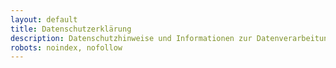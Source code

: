```yaml
---
layout: default
title: Datenschutzerklärung
description: Datenschutzhinweise und Informationen zur Datenverarbeitung
robots: noindex, nofollow
---
```


<div id="datenschutz-turnstile-protection" style="display: none; flex-direction: column; align-items: center; justify-content: center; min-height: 60vh; text-align: center;">
  <h2 style="color: #60a5fa; margin-bottom: 2rem;">Verifizierung erforderlich</h2>
  <p style="color: #cbd5e1; margin-bottom: 2rem;">Bestätigen Sie, dass Sie ein Mensch sind, um auf die Datenschutzerklärung zuzugreifen.</p>
  <div class="cf-turnstile" 
       data-sitekey="0x4AAAAAABhCvPtIE3gog0lZ" 
       data-callback="onDatenschutzTurnstileSuccess" 
       data-error-callback="onDatenschutzTurnstileError"
       data-theme="dark"
       data-size="normal">
  </div>
</div>

<div id="datenschutz-content" class="datenschutz-page" style="display: none;">
  <div class="legal-container">
    
    <header class="legal-header">
      <h1 class="legal-title">Datenschutzerklärung</h1>
      <p class="legal-subtitle">Informationen zur Datenverarbeitung gemäß DSGVO</p>
    </header>

    <section class="legal-section">
      <h2 class="section-heading">Geltungsbereich</h2>
      <p class="legal-text">
        Diese Datenschutzerklärung gilt für die private Website kingsepp.dev und
        das bereitgestellte AI4MBSE-Plugin.
      </p>
    </section>

    <section class="legal-section">
      <h2 class="section-heading">Datenschutzbeauftragter</h2>
      <p class="legal-text">
        Als Betreiber einer privaten, nicht-kommerziellen Website bin ich nicht zur Bestellung
        eines Datenschutzbeauftragten verpflichtet. Bei Fragen zum Datenschutz wenden Sie
        sich direkt an mich (Kontaktdaten siehe unten).
      </p>
    </section>

    <section class="legal-section">
      <h2 class="section-heading">Art der Datenverarbeitung</h2>

      <div class="legal-subsection">
        <h3 class="subsection-heading">1. Bereitstellung der Website und Protokolldateien</h3>
        <p class="legal-text">
          Bei jedem Zugriff auf Inhalte der Website werden vorübergehend Daten gespeichert,
          die möglicherweise eine Identifizierung zulassen. Die folgenden Daten werden hierbei erhoben:
        </p>
        <ul class="legal-list">
          <li><strong>Datum und Uhrzeit</strong> des Zugriffs</li>
          <li><strong>IP-Adresse</strong> des Besuchers</li>
          <li><strong>Hostname</strong> des zugreifenden Rechners</li>
          <li><strong>Website</strong>, von der aus die Website aufgerufen wurde (Referrer-URL)</li>
          <li><strong>Websites</strong>, die über die Website aufgerufen werden</li>
          <li><strong>Besuchte Seite</strong> auf unserer Website</li>
          <li><strong>Meldung</strong>, ob der Abruf erfolgreich war</li>
          <li><strong>Übertragene Datenmenge</strong></li>
          <li><strong>Informationen über den Browsertyp</strong> und die verwendete Version</li>
          <li><strong>Betriebssystem</strong></li>
        </ul>
        <div class="info-card">
          <p class="legal-text">
            <strong>Zweck:</strong> Die vorübergehende Speicherung der Daten ist für den Ablauf eines
            Websitebesuchs erforderlich, um eine Auslieferung der Website zu ermöglichen. Eine weitere
            Speicherung in Protokolldateien erfolgt, um die Funktionsfähigkeit der Website und die
            Sicherheit der informationstechnischen Systeme sicherzustellen.<br>
            <strong>Rechtsgrundlage:</strong> Berechtigtes Interesse (Art. 6 Abs. 1 lit. f DSGVO)<br>
            <strong>Hosting:</strong> Die Website wird bei GitHub Inc., USA gehostet. GitHub empfängt
            die oben genannten Daten als Auftragsverarbeiter.<br>
            <strong>Speicherdauer:</strong> Die Daten werden gelöscht, sobald sie für die Erreichung
            des Zwecks ihrer Erhebung nicht mehr erforderlich sind. Bei der Bereitstellung der Website
            ist dies der Fall, wenn die jeweilige Sitzung beendet ist. Protokolldateien werden
            maximal 24 Stunden direkt zugänglich aufbewahrt und nach maximal 4 Wochen endgültig gelöscht.<br>
            <strong>Weitere Informationen:</strong>
            <a href="https://docs.github.com/en/site-policy/privacy-policies/github-privacy-statement" target="_blank" class="legal-link">
              GitHub Privacy Statement
            </a>
          </p>
        </div>
      </div>

      <div class="legal-subsection">
        <h3 class="subsection-heading">2. Cloudflare Turnstile (Bot-Schutz)</h3>
        <p class="legal-text">
          Diese Website nutzt Cloudflare Turnstile zum Schutz vor automatisierten Zugriffen:
        </p>
        <ul class="legal-list">
          <li><strong>IP-Adresse</strong> des Besuchers</li>
          <li><strong>Browser-Informationen</strong> (User-Agent, Sprache)</li>
          <li><strong>Interaktionsdaten</strong> (Mausbewegungen, Tastatureingaben)</li>
          <li><strong>Challenge-Antworten</strong> und Verifikationstoken</li>
        </ul>
        <div class="info-card">
          <p class="legal-text">
            <strong>Rechtsgrundlage:</strong> Berechtigtes Interesse (Art. 6 Abs. 1 lit. f DSGVO)<br>
            <strong>Zweck:</strong> Schutz vor Bots, Spam und missbräuchlicher Nutzung<br>
            <strong>Speicherdauer:</strong> Entsprechend Cloudflare Privacy Policy<br>
            <strong>Datenübertragung:</strong> USA (Angemessenheitsbeschluss)<br>
            <strong>Weitere Informationen:</strong>
            <a href="https://www.cloudflare.com/privacypolicy/" target="_blank" class="legal-link">
              Cloudflare Privacy Policy
            </a>
          </p>
        </div>
      </div>

      <div class="legal-subsection">
        <h3 class="subsection-heading">3. Google Analytics (Website-Analyse)</h3>
        <p class="legal-text">
          Diese Website nutzt Google Analytics zur Analyse des Nutzerverhaltens:
        </p>
        <ul class="legal-list">
          <li><strong>IP-Adresse</strong> (anonymisiert)</li>
          <li><strong>Seitenaufrufe</strong> und Verweildauer</li>
          <li><strong>Geräteinformationen</strong> (Browser, Betriebssystem)</li>
          <li><strong>Referrer-URLs</strong> und Suchbegriffe</li>
          <li><strong>Geografische Herkunft</strong> (anonymisiert auf Stadtebene)</li>
        </ul>
        <div class="info-card">
          <p class="legal-text">
            <strong>Rechtsgrundlage:</strong> Einwilligung (Art. 6 Abs. 1 lit. a DSGVO)<br>
            <strong>Zweck:</strong> Website-Optimierung und Verbesserung der Nutzererfahrung<br>
            <strong>Speicherdauer:</strong> 26 Monate (Google Analytics Standard)<br>
            <strong>Datenübertragung:</strong> USA (Angemessenheitsbeschluss)<br>
            <strong>Weitere Informationen:</strong>
            <a href="https://policies.google.com/privacy" target="_blank" class="legal-link">Google Privacy Policy</a> und
            <a href="https://support.google.com/analytics/answer/6004245" target="_blank" class="legal-link">Google Analytics Datenschutz</a>
          </p>
        </div>
        <div class="disclaimer-card">
          <div class="disclaimer-warning">
            <h4 class="warning-title">📊 Einwilligung erforderlich</h4>
            <p class="warning-text">
              Google Analytics wird nur nach Ihrer ausdrücklichen Einwilligung über das Cookie-Banner aktiviert.
            </p>
          </div>
          <div class="disclaimer-list">
            <h4 class="disclaimer-subtitle">Opt-Out Möglichkeiten:</h4>
            <ul class="disclaimer-items">
              <li><strong>Cookie-Banner:</strong> Klicken Sie auf "Nur notwendige" oder "Alle ablehnen"</li>
              <li><strong>Browser-Add-on:</strong> <a href="https://tools.google.com/dlpage/gaoptout" target="_blank" class="legal-link">Google Analytics Opt-out Browser Add-on</a></li>
              <li><strong>Cookie-Einstellungen:</strong> Verwalten Sie Cookies in Ihren Browser-Einstellungen</li>
            </ul>
          </div>
        </div>
      </div>

      <div class="legal-subsection">
        <h3 class="subsection-heading">4. AI4MBSE-Plugin und Google Gemini API</h3>
        <p class="legal-text">
          Das zum Download angebotene Plugin nutzt die Google Gemini API:
        </p>
        <div class="info-card">
          <p class="legal-text">
            <strong>Datenverarbeitung durch das Plugin:</strong><br>
            • Das Plugin überträgt Anforderungsdaten an Google Gemini API<br>
            • Verarbeitung erfolgt lokal auf dem Computer des Nutzers<br>
            • Keine Speicherung von Nutzerdaten durch den Websitebetreiber
          </p>
        </div>
        <div class="disclaimer-card">
          <div class="disclaimer-warning">
            <h4 class="warning-title">⚠️ Verantwortung des Nutzers</h4>
            <p class="warning-text">
              Der Nutzer ist für die API-Key-Erstellung bei Google verantwortlich.
              Es gelten die <a href="https://policies.google.com/privacy" target="_blank" class="legal-link">Google Privacy Policy</a> und
              <a href="https://ai.google.dev/gemini-api/terms" target="_blank" class="legal-link">Gemini API Terms</a>.
              Der Websitebetreiber hat keinen Einfluss auf die Datenverarbeitung durch Google.
            </p>
          </div>
        </div>
      </div>
    </section>

    <section class="legal-section">
      <h2 class="section-heading">Ihre Rechte (DSGVO)</h2>
      <p class="legal-text">
        Sie haben folgende Rechte bezüglich Ihrer personenbezogenen Daten:
      </p>
      <div class="service-grid">
        <div class="service-card">
          <h3 class="service-title">📋 Auskunft</h3>
          <p class="service-description">Art. 15 DSGVO - Recht auf Auskunft über gespeicherte Daten</p>
        </div>
        <div class="service-card">
          <h3 class="service-title">✏️ Berichtigung</h3>
          <p class="service-description">Art. 16 DSGVO - Recht auf Korrektur unrichtiger Daten</p>
        </div>
        <div class="service-card">
          <h3 class="service-title">🗑️ Löschung</h3>
          <p class="service-description">Art. 17 DSGVO - Recht auf Löschung personenbezogener Daten</p>
        </div>
        <div class="service-card">
          <h3 class="service-title">⏸️ Einschränkung</h3>
          <p class="service-description">Art. 18 DSGVO - Recht auf Einschränkung der Verarbeitung</p>
        </div>
        <div class="service-card">
          <h3 class="service-title">⛔ Widerspruch</h3>
          <p class="service-description">Art. 21 DSGVO - Recht auf Widerspruch gegen Verarbeitung</p>
        </div>
        <div class="service-card">
          <h3 class="service-title">📤 Übertragbarkeit</h3>
          <p class="service-description">Art. 20 DSGVO - Recht auf Datenübertragbarkeit (soweit technisch möglich und rechtlich zulässig)</p>
        </div>
      </div>
      <div class="info-card">
        <p class="legal-text">
          <strong>Beschwerderecht:</strong> Sie können sich bei einer Datenschutz-Aufsichtsbehörde beschweren.<br>
          <strong>Hinweis zur Datenübertragbarkeit:</strong> Die Erfassung der Daten zur Bereitstellung der Website
          und die Speicherung der Protokolldateien sind für den Betrieb der Internetseite zwingend erforderlich.
          Sie beruhen nicht auf einer Einwilligung nach Art. 6 Abs. 1 Buchstabe a DSGVO oder auf einem Vertrag
          nach Art. 6 Abs. 1 Buchstabe b DSGVO, sondern sind nach Art. 6 Abs. 1 Buchstabe f DSGVO gerechtfertigt.
          Die Voraussetzungen des Art. 20 Abs. 1 DSGVO sind demnach für diese Daten nicht erfüllt.
        </p>
      </div>
    </section>

    <section class="legal-section">
      <h2 class="section-heading">Cookies</h2>
      <p class="legal-text">
        Diese Website verwendet Cookies für folgende Zwecke:
      </p>

      <div class="legal-subsection">
        <h3 class="subsection-heading">Google Analytics Cookies</h3>
        <ul class="legal-list">
          <li><strong>Nutzer-Cookies:</strong> Zur Unterscheidung von wiederkehrenden Besuchern (Speicherdauer: 2 Jahre)</li>
          <li><strong>Sitzungs-Cookies:</strong> Zur Verfolgung der aktuellen Website-Sitzung (Speicherdauer: 24 Stunden)</li>
          <li><strong>Zweck:</strong> Website-Analyse und Nutzungsstatistiken</li>
        </ul>
      </div>

      <div class="legal-subsection">
        <h3 class="subsection-heading">Technisch notwendige Cookies</h3>
        <ul class="legal-list">
          <li><strong>GitHub Pages Cookies:</strong> Können nicht beeinflusst werden</li>
          <li><strong>Turnstile Cookies:</strong> Für Bot-Schutz erforderlich</li>
          <li><strong>Cookie-Einstellungen:</strong> Speichern Ihre Cookie-Präferenzen</li>
        </ul>
      </div>

      <div class="info-card">
        <p class="legal-text">
          <strong>Cookie-Banner:</strong> Beim ersten Besuch der Website erscheint ein Cookie-Banner
          mit drei Optionen: "Alle akzeptieren", "Nur notwendige" und "Alle ablehnen".<br>
          <strong>Cookie-Kontrolle:</strong> Sie können Ihre Einwilligung jederzeit über die
          Cookie-Einstellungen ändern oder in Ihren Browser-Einstellungen verwalten.
        </p>
      </div>
    </section>

    <section class="legal-section">
      <h2 class="section-heading">Weitere Informationen</h2>

      <div class="legal-subsection">
        <h3 class="subsection-heading">Externe Links</h3>
        <p class="legal-text">
          Diese Website enthält Links zu externen Websites (z.B. GitHub Repository, Google AI).
          Für deren Datenschutzpraktiken übernehmen wir keine Verantwortung.
        </p>
      </div>

      <div class="legal-subsection">
        <h3 class="subsection-heading">SSL-Verschlüsselung</h3>
        <p class="legal-text">
          Diese Website nutzt SSL-Verschlüsselung für sichere Datenübertragung.
        </p>
      </div>

      <div class="legal-subsection">
        <h3 class="subsection-heading">Kontakt bei Datenschutzfragen</h3>
        <p class="legal-text">
          Bei Fragen zum Datenschutz wenden Sie sich an: <strong>th.kingsepp@gmail.com</strong>
        </p>
      </div>

      <div class="legal-subsection">
        <h3 class="subsection-heading">Änderungen dieser Datenschutzerklärung</h3>
        <p class="legal-text">
          Diese Datenschutzerklärung kann bei Änderungen der Website oder rechtlichen
          Anforderungen angepasst werden.
        </p>
      </div>
    </section>

    <section class="legal-section">
      <h2 class="section-heading">Widerspruchsrecht</h2>
      <div class="disclaimer-card">
        <div class="disclaimer-warning">
          <h3 class="warning-title">⚖️ Recht auf Widerspruch gemäß Art. 21 Abs. 1 DSGVO</h3>
          <p class="warning-text">
            Sie haben das Recht, aus Gründen, die sich aus Ihrer besonderen Situation ergeben,
            jederzeit gegen die Verarbeitung Ihrer personenbezogenen Daten, die aufgrund von
            Artikel 6 Abs. 1 Buchstabe f DSGVO erfolgt, Widerspruch einzulegen.
          </p>
        </div>
        <div class="disclaimer-list">
          <p class="legal-text">
            <strong>Folgen eines Widerspruchs:</strong> Der Verantwortliche verarbeitet die
            personenbezogenen Daten dann nicht mehr, es sei denn, er kann zwingende schutzwürdige
            Gründe für die Verarbeitung nachweisen, die die Interessen, Rechte und Freiheiten der
            betroffenen Person überwiegen, oder die Verarbeitung dient der Geltendmachung, Ausübung
            oder Verteidigung von Rechtsansprüchen.
          </p>
          <p class="legal-text">
            <strong>Hinweis:</strong> Die Erfassung der Daten zur Bereitstellung der Website und die
            Speicherung der Protokolldateien sind für den Betrieb der Internetseite zwingend erforderlich.
          </p>
        </div>
      </div>
    </section>

    <section class="legal-section contact-info">
      <h2 class="section-heading">Verantwortlicher für den Inhalt</h2>
      <div class="contact-card">
        <div class="contact-details">
          <div class="contact-item">
            <span class="contact-label">Name:</span>
            <span class="contact-value">Thomas Schuster</span>
          </div>
          <div class="contact-item">
            <span class="contact-label">Adresse:</span>
            <span class="contact-value">
              Schachenmeierstraße 16<br>
              80636 München<br>
              Deutschland
            </span>
          </div>
          <div class="contact-item">
            <span class="contact-label">E-Mail:</span>
            <span class="contact-value">th.kingsepp@gmail.com</span>
          </div>
          <div class="contact-item">
            <span class="contact-label">Telefon:</span>
            <span class="contact-value">08992657184</span>
          </div>
        </div>
      </div>
    </section>

    <footer class="legal-footer">
      <div class="footer-content">
        <p class="footer-text">
          <strong>Stand:</strong> Juni 2025
        </p>
        <p class="footer-note">
          Diese Datenschutzerklärung wurde für eine private, nicht-kommerzielle Website
          erstellt und entspricht den deutschen Datenschutzbestimmungen.
        </p>
      </div>
    </footer>

  </div>
</div>

